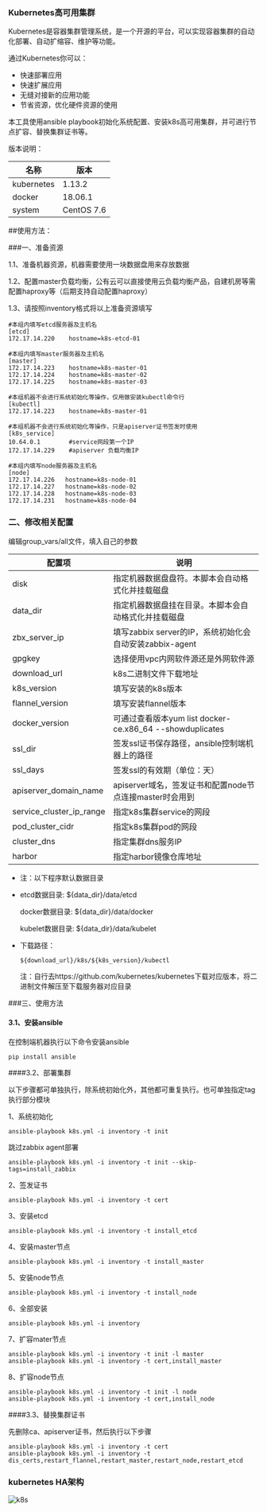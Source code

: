 ### Kubernetes高可用集群

Kubernetes是容器集群管理系统，是一个开源的平台，可以实现容器集群的自动化部署、自动扩缩容、维护等功能。

通过Kubernetes你可以：

- 快速部署应用
- 快速扩展应用
- 无缝对接新的应用功能
- 节省资源，优化硬件资源的使用



本工具使用ansible playbook初始化系统配置、安装k8s高可用集群，并可进行节点扩容、替换集群证书等。

版本说明：

| 名称       | 版本       |
| ---------- | ---------- |
| kubernetes | 1.13.2     |
| docker     | 18.06.1    |
| system     | CentOS 7.6 |



##使用方法：

###一、准备资源

1.1、准备机器资源，机器需要使用一块数据盘用来存放数据

1.2、配置master负载均衡，公有云可以直接使用云负载均衡产品，自建机房等需配置haproxy等（后期支持自动配置haproxy）

1.3、请按照inventory格式将以上准备资源填写

```
#本组内填写etcd服务器及主机名
[etcd]
172.17.14.220    hostname=k8s-etcd-01

#本组内填写master服务器及主机名
[master]
172.17.14.223    hostname=k8s-master-01
172.17.14.224    hostname=k8s-master-02
172.17.14.225    hostname=k8s-master-03

#本组机器不会进行系统初始化等操作，仅用做安装kubectl命令行
[kubectl]
172.17.14.223    hostname=k8s-master-01

#本组机器不会进行系统初始化等操作，只是apiserver证书签发时使用
[k8s_service]
10.64.0.1        #service网段第一个IP
172.17.14.229    #apiserver 负载均衡IP

#本组内填写node服务器及主机名
[node]
172.17.14.226   hostname=k8s-node-01
172.17.14.227   hostname=k8s-node-02
172.17.14.228   hostname=k8s-node-03
172.17.14.231   hostname=k8s-node-04
```



### 二、修改相关配置

编辑group_vars/all文件，填入自己的参数

| 配置项                   | 说明                                                     |
| ------------------------ | -------------------------------------------------------- |
| disk                     | 指定机器数据盘盘符。本脚本会自动格式化并挂载磁盘         |
| data_dir                 | 指定机器数据盘挂在目录。本脚本会自动格式化并挂载磁盘     |
| zbx_server_ip            | 填写zabbix server的IP，系统初始化会自动安装zabbix-agent  |
| gpgkey                   | 选择使用vpc内网软件源还是外网软件源                      |
| download_url             | k8s二进制文件下载地址                                    |
| k8s_version              | 填写安装的k8s版本                                        |
| flannel_version          | 填写安装flannel版本                                      |
| docker_version           | 可通过查看版本yum list docker-ce.x86_64 --showduplicates |
| ssl_dir                  | 签发ssl证书保存路径，ansible控制端机器上的路径           |
| ssl_days                 | 签发ssl的有效期（单位：天）                              |
| apiserver_domain_name    | apiserver域名，签发证书和配置node节点连接master时会用到  |
| service_cluster_ip_range | 指定k8s集群service的网段                                 |
| pod_cluster_cidr         | 指定k8s集群pod的网段                                     |
| cluster_dns              | 指定集群dns服务IP                                        |
| harbor                   | 指定harbor镜像仓库地址                                   |

- 注：以下程序默认数据目录

- etcd数据目录: ${data_dir}/data/etcd

  docker数据目录: ${data_dir}/data/docker

  kubelet数据目录: ${data_dir}/data/kubelet

- 下载路径：

  ```
  ${download_url}/k8s/${k8s_version}/kubectl
  ```

  注：自行去https://github.com/kubernetes/kubernetes下载对应版本，将二进制文件解压至下载服务器对应目录

###三、使用方法

#### 3.1、安装ansible

在控制端机器执行以下命令安装ansible

```
pip install ansible
```

####3.2、部署集群

以下步骤都可单独执行，除系统初始化外，其他都可重复执行。也可单独指定tag执行部分模块

1、系统初始化

```
ansible-playbook k8s.yml -i inventory -t init
```

跳过zabbix agent部署

```
ansible-playbook k8s.yml -i inventory -t init --skip-tags=install_zabbix
```

2、签发证书

```
ansible-playbook k8s.yml -i inventory -t cert
```

3、安装etcd

```
ansible-playbook k8s.yml -i inventory -t install_etcd
```

4、安装master节点

```
ansible-playbook k8s.yml -i inventory -t install_master
```

5、安装node节点

```
ansible-playbook k8s.yml -i inventory -t install_node
```

6、全部安装

```
ansible-playbook k8s.yml -i inventory
```

7、扩容mater节点

```
ansible-playbook k8s.yml -i inventory -t init -l master
ansible-playbook k8s.yml -i inventory -t cert,install_master 
```

8、扩容node节点

```
ansible-playbook k8s.yml -i inventory -t init -l node
ansible-playbook k8s.yml -i inventory -t cert,install_node
```

####3.3、替换集群证书

先删除ca、apiserver证书，然后执行以下步骤

```
ansible-playbook k8s.yml -i inventory -t cert
ansible-playbook k8s.yml -i inventory -t dis_certs,restart_flannel,restart_master,restart_node,restart_etcd
```



### kubernetes HA架构

![k8s](kubernetes.png)